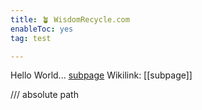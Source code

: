 ```yaml
---
title: 🪴 WisdomRecycle.com
enableToc: yes
tag: test

---
```


Hello World...
[subpage](subpage.md)
Wikilink: [[subpage]]

/// absolute path




